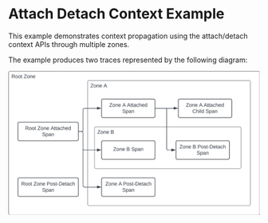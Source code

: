 # Attach Detach Context Example

This example demonstrates context propagation using the attach/detach context APIs through multiple zones.

The example produces two traces represented by the following diagram:

![./attach_detach_context.png](./attach_detach_context.png)
